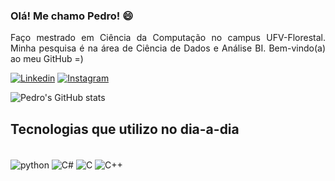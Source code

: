 ### Olá! Me chamo Pedro! 😄
<p style="text-align: justify;"> Faço mestrado em Ciência da Computação no campus UFV-Florestal. Minha pesquisa é na área de Ciência de Dados e Análise BI. Bem-vindo(a) ao meu GitHub =)

[![Linkedin](https://img.shields.io/badge/LinkedIn-0077B5?style=for-the-badge&logo=linkedin&logoColor=white)](www.linkedin.com/in/pedro-cdcm-9560441a3)
[![Instagram](https://img.shields.io/badge/Instagram-E4405F?style=for-the-badge&logo=instagram&logoColor=white)](https://instagram.com/_pedrocdcm)

![Pedro's GitHub stats](https://github-readme-stats.vercel.app/api?username=carvalhopedro22&show_icons=true&theme=tokyonight)

## Tecnologias que utilizo no dia-a-dia
<div style="display: inline_block"><br/>
  <img align="center" alt="python" src="https://img.shields.io/badge/Python-14354C?style=for-the-badge&logo=python&logoColor=white" />
  <img align="center" alt="C#" src="https://img.shields.io/badge/C%23-239120?style=for-the-badge&logo=c-sharp&logoColor=white" />
  <img align="center" alt="C" src="https://img.shields.io/badge/C-00599C?style=for-the-badge&logo=c&logoColor=white" />
  <img align="center" alt="C++" src="https://img.shields.io/badge/C%2B%2B-00599C?style=for-the-badge&logo=c%2B%2B&logoColor=white" />
</div>
